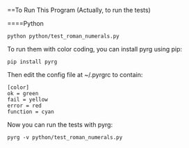 ==To Run This Program
(Actually, to run the tests)

====Python

    python python/test_roman_numerals.py
    
To run them with color coding, you can install pyrg using pip:

    pip install pyrg

Then edit the config file at ~/.pyrgrc to contain:

    [color]
    ok = green
    fail = yellow
    error = red
    function = cyan

Now you can run the tests with pyrg:

    pyrg -v python/test_roman_numerals.py

